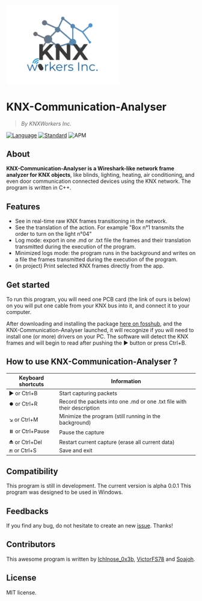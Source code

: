 <img src="assets/knxworkers-logo.png" width="300">

# KNX-Communication-Analyser

> *By KNXWorkers Inc.*

[![Language](https://img.shields.io/badge/language-C++-blue.svg)](https://isocpp.org/)
[![Standard](https://img.shields.io/badge/C%2B%2B-11-blue.svg)](https://en.wikipedia.org/wiki/C%2B%2B#Standardization)
![APM](https://img.shields.io/apm/l/vim-mode)

## About

**KNX-Communication-Analyser is a Wireshark-like network frame analyzer for KNX objects**, like blinds, lighting, heating, air conditioning, and even door communication connected devices using the KNX network. The program is written in C++.

## Features

* See in real-time raw KNX frames transitioning in the network.
* See the translation of the action. For example "Box n°1 transmits the order to turn on the light n°04"
* Log mode: export in one .md or .txt file the frames and their translation transmitted during the execution of the program.
* Minimized logs mode: the program runs in the background and writes on a file the frames transmitted during the execution of the program.
* (in project) Print selected KNX frames directly from the app.

## Get started

To run this program, you will need one PCB card (the link of ours is below) on you will put one cable from your KNX bus into it, and connect it to your computer.  
  
After downloading and installing the package [here on fosshub](https://www.fosshub.com/ "KNX-Communication-Analyser download"), and the KNX-Communication-Analyser launched, it will recognize if you will need to install one (or more) drivers on your PC.
The software will detect the KNX frames and will begin to read after pushing the ▶️ button or press Ctrl+B.

## How to use KNX-Communication-Analyser ?

|Keyboard shortcuts|Information|
|-----|----|
|▶️ or Ctrl+B|Start capturing packets|
|⏺️ or Ctrl+R|Record the packets into one .md or one .txt file with their description|
|↘️ or Ctrl+M|Minimize the program (still running in the background)|
|⏸️ or Ctrl+Pause|Pause the capture|
|⏏️ or Ctrl+Del|Restart current capture (erase all current data)|
|🔚 or Ctrl+S|Save and exit|

[//]: <> (Screenshot nedded. Please remove this line ONLY when the screenshot will be added.)

## Compatibility

This program is still in development. The current version is alpha 0.0.1
This program was designed to be used in Windows.

## Feedbacks

If you find any bug, do not hesitate to create an new [issue](https://github.com/rzdhop/KNX-Communication-Analyser/issues "issue's section"). Thanks!

## Contributors

This awesome program is written by [IchInose_0x3b](https://github.com/rzdhop "IchInose_0x3b GitHub profile"), [VictorFS78](https://github.com/VictorFS78 "VictorFS78 GitHub profile") and [Soajoh](https://github.com/Soajoh "Soajoh GitHub profile").

## License

MIT license.

